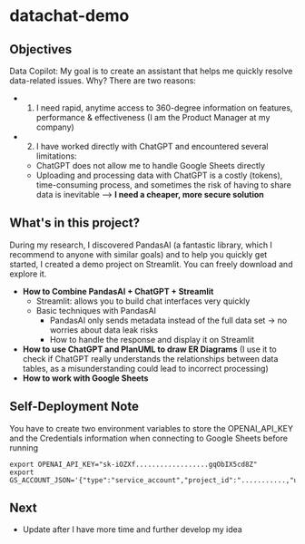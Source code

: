 # datachat-demo

## Objectives 
Data Copilot: My goal is to create an assistant that helps me quickly resolve data-related issues. Why? There are two reasons:
* 1) I need rapid, anytime access to 360-degree information on features, performance & effectiveness (I am the Product Manager at my company)
* 2) I have worked directly with ChatGPT and encountered several limitations:
	* ChatGPT does not allow me to handle Google Sheets directly
	* Uploading and processing data with ChatGPT is a costly (tokens), time-consuming process, and sometimes the risk of having to share data is inevitable --> **I need a cheaper, more secure solution**


## What's in this project?
During my research, I discovered PandasAI (a fantastic library, which I recommend to anyone with similar goals) and to help you quickly get started, I created a demo project on Streamlit. You can freely download and explore it.
* **How to Combine PandasAI + ChatGPT + Streamlit**
	* Streamlit: allows you to build chat interfaces very quickly
	* Basic techniques with PandasAI
		* PandasAI only sends metadata instead of the full data set -> no worries about data leak risks
		* How to handle the response and display it on Streamlit
* **How to use ChatGPT and PlanUML to draw ER Diagrams** (I use it to check if ChatGPT really understands the relationships between data tables, as a misunderstanding could lead to incorrect processing)
* **How to work with Google Sheets**

## Self-Deployment Note
You have to create two environment variables to store the OPENAI_API_KEY and the Credentials information when connecting to Google Sheets before running
```
export OPENAI_API_KEY="sk-iOZXf..................gqObIX5cd8Z"
export GS_ACCOUNT_JSON='{"type":"service_account","project_id":"...........,"universe_domain":"googleapis.com"}'
```

## Next
* Update after I have more time and further develop my idea

